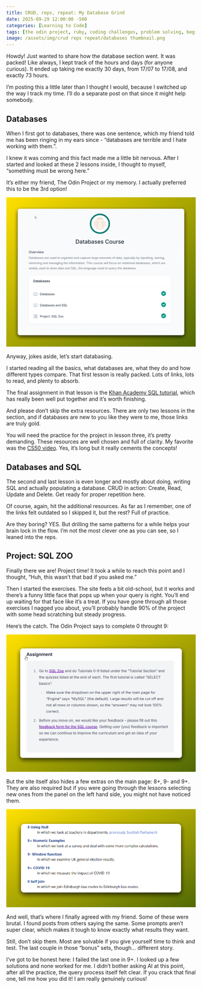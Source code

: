 ```yaml
---
title: CRUD, reps, repeat: My Database Grind
date: 2025-09-29 12:00:00 -500
categories: [Learning to Code]
tags: [the odin project, ruby, coding challenges, problem solving, beginner programmer, coding motivation]     # TAG names should always be lowercase
image: /assets/img/crud reps repeat/databases thumbnail.png
---
```


Howdy! Just wanted to share how the database section went. It was packed! Like always, I kept track of the hours and days (for anyone curious). It ended up taking me exactly 30 days, from 17/07 to 17/08, and exactly 73 hours. 

I’m posting this a little later than I thought I would, because I switched up the way I track my time. I’ll do a separate post on that since it might help somebody.

## Databases

When I first got to databases, there was one sentence, which my friend told me has been ringing in my ears since - “databases are terrible and I hate working with them.”. 

I knew it was coming and this fact made me a little bit nervous. After I started and looked at these 2 lessons inside, I thought to myself, “something must be wrong here.” 

It’s either my friend, The Odin Project or my memory. I actually preferred this to be the 3rd option! 

![Odin Course](/assets/img/crud%20reps%20repeat/Database%20Course.png)

Anyway, jokes aside, let’s start databasing. 

I started reading all the basics, what databases are, what they do and how different types compare. That first lesson is really packed. Lots of links, lots to read, and plenty to absorb. 

The final assignment in that lesson is the [Khan Academy SQL tutorial](https://www.khanacademy.org/computing/computer-programming/sql/relational-queries-in-sql/a/more-efficient-sql-with-query-planning-and-optimization), which has really been well put together and it’s worth finishing.

And please don’t skip the extra resources. There are only two lessons in the section, and if databases are new to you like they were to me, those links are truly gold. 

You will need the practice for the project in lesson three, it’s pretty demanding. These resources are well chosen and full of clarity. My favorite was the [CS50 video](https://cs50.harvard.edu/x/2024/weeks/7/). Yes, it’s long but it really cements the concepts!

## Databases and SQL

The second and last lesson is even longer and mostly about doing, writing SQL and actually populating a database. CRUD in action: Create, Read, Update and Delete. Get ready for proper repetition here. 

Of course, again, hit the additional resources. As far as I remember, one of the links felt outdated so I skipped it, but the rest? Full of practice. 

Are they boring? YES. But drilling the same patterns for a while helps your brain lock in the flow. I’m not the most clever one as you can see, so I leaned into the reps.

## Project: SQL ZOO

Finally there we are! Project time! It took a while to reach this point and I thought, “Huh, this wasn’t that bad if you asked me.” 

Then I started the exercises. The site feels a bit old-school, but it works and there’s a funny little face that pops up when your query is right. You’ll end up waiting for that face like it’s a treat. If you have gone through all those exercises I nagged you about, you’ll probably handle 90% of the project with some head scratching but steady progress.

Here’s the catch. The Odin Project says to complete 0 throught 9:

![exercises](/assets/img/crud%20reps%20repeat/0%20to%209%20odin.png)

But the site itself also hides a few extras on the main page: 8+, 9- and 9+. They are also required but if you were going through the lessons selecting new ones from the panel on the left hand side, you might not have noticed them.

![sql zoo](/assets/img/crud%20reps%20repeat/0%20to%209%20ZOO.png)

And well, that’s where I finally agreed with my friend. Some of these were brutal. I found posts from others saying the same. Some prompts aren’t super clear, which makes it tough to know exactly what results they want. 

Still, don’t skip them. Most are solvable if you give yourself time to think and test. The last couple in those “bonus” sets, though… different story. 

I’ve got to be honest here: I failed the last one in 9+. I looked up a few solutions and none worked for me. I didn’t bother asking AI at this point, after all the practice, the query process itself felt clear. If you crack that final one, tell me how you did it! I am really genuinely curious!

